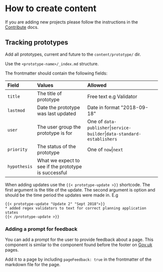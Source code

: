 # How to create content

If you are adding new projects please follow the instructions in the [Contribute](CONTRIBUTE.md) docs.

## Tracking prototypes

Add all prototypes, current and future to the `content/prototype/` dir.

Use the `<prototype-name>/_index.md` structure.

The frontmatter should contain the following fields:

| Field | Values | Allowed |
| :---- | :----- | :------ |
| `title` | The title of prototype | Free text e.g Validator |
| `lastmod` | Date the prototype was last updated | Date in format "2018-09-18" |
| `user` | The user group the prototype is for | One of `data-publisher`\|`service-builder`\|`data-standard-establishers` |
| `priority` | The status of the prototype | One of `now`\|`next` |
| `hypothesis` | What we expect to see if the prototype is successful | |

When adding updates use the `{{< prototype-update >}}` shortcode. The first argument is the title of the update. The second argument is option and should be the time period the updates were made in. E.g

```
{{< prototype-update "Update 2" "Sept 2018">}}
* added regex validators to text for correct planning application states
{{< /prototype-update >}}
```

### Adding a prompt for feedback

You can add a prompt for the user to provide feedback about a page. This component is similar to the component found before the footer on [Gov.uk](https://www.gov.uk/benefit-cap) pages.

Add it to a page by including `pageFeedback: true` in the frontmatter of the markdown file for the page.
